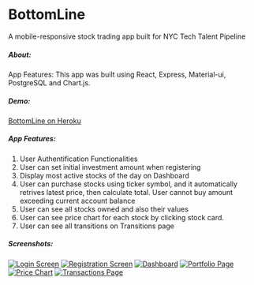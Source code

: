 # BottomLine
A mobile-responsive stock trading app built for NYC Tech Talent Pipeline

##### About: 
App Features: 
This app was built using React, Express, Material-ui, PostgreSQL and Chart.js. 

##### Demo: 
[BottomLine on Heroku](https://bottomline-app.herokuapp.com/ "BottomLine on Heroku")


##### App Features: 
1. User Authentification Functionalities
2. User can set initial investment amount when registering
2. Display most active stocks of the day on Dashboard
3. User can purchase stocks using ticker symbol, and it automatically retrives latest price, then calculate total. User cannot buy amount exceeding current account balance
4. User can see all stocks owned and also their values
5. User can see price chart for each stock by clicking stock card. 
6. User can see all transitions on Transitions page

##### Screenshots:
[![Login Screen](https://i.ibb.co/L0V3LVh/Screen-Shot-2020-02-27-at-1-18-59-AM.png "Login Screen")](https://i.ibb.co/L0V3LVh/Screen-Shot-2020-02-27-at-1-18-59-AM.png "Login Screen")
[![Registration Screen](https://i.ibb.co/1ZHj82n/Screen-Shot-2020-02-27-at-1-19-07-AM.png "Registration Screen")](https://i.ibb.co/1ZHj82n/Screen-Shot-2020-02-27-at-1-19-07-AM.png "Registration Screen")
[![Dashboard](https://i.ibb.co/MfSN4X3/Screen-Shot-2020-02-27-at-1-19-19-AM.png "Dashboard")](https://i.ibb.co/MfSN4X3/Screen-Shot-2020-02-27-at-1-19-19-AM.png "Dashboard")
[![Portfolio Page](https://i.ibb.co/nRYdtkK/Screen-Shot-2020-02-27-at-1-19-26-AM.png "Portfolio Page")](https://i.ibb.co/nRYdtkK/Screen-Shot-2020-02-27-at-1-19-26-AM.png "Portfolio Page")
[![Price Chart](https://i.ibb.co/S3TjJFm/Screen-Shot-2020-02-27-at-1-19-33-AM.png "Price Chart")](https://i.ibb.co/S3TjJFm/Screen-Shot-2020-02-27-at-1-19-33-AM.png "Price Chart")
[![Transactions Page](https://i.ibb.co/M93fgyf/Screen-Shot-2020-02-27-at-1-19-41-AM.png "Transactions Page")](http://https://i.ibb.co/M93fgyf/Screen-Shot-2020-02-27-at-1-19-41-AM.png "Transactions Page")
